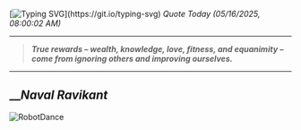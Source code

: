 [![Typing SVG](https://readme-typing-svg.herokuapp.com?font=Press+Start+2P&color=C2F784&size=35&width=900&height=100&lines=Hello+World%2C+I'm+Hung+!)](https://git.io/typing-svg) 
_Quote Today (05/16/2025, 08:00:02 AM)_
___
>**_True rewards – wealth, knowledge, love, fitness, and equanimity – come from ignoring others and improving ourselves._**
___

## __**_Naval Ravikant_**

![RobotDance](src/assets/images/robot-dancing-dribble.gif?style=center)
